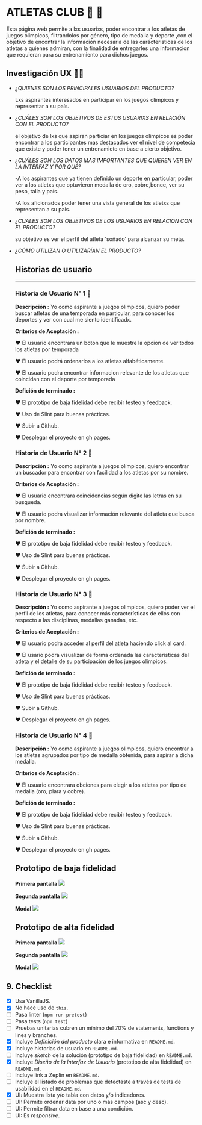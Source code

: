 # ATLETAS CLUB 🤽 🥊

Esta página web permite a lxs usuarixs, poder encontrar a los atletas de juegos olimpicos, filtrandolos por género, tipo de medalla y deporte ,con el objetivo de encontrar la información necesaria de las carácteristicas de los atletas a quienes admiran, con la finalidad de entregarles una informacion que requieran para su entrenamiento para dichos juegos.


## Investigación UX 🕵️‍♂️

- _¿QUIENES SON LOS PRINCIPALES USUARIOS DEL PRODUCTO?_

  Lxs aspirantes interesados en participar en los juegos
  olimpicos y representar a su país.

- _¿CUÁLES SON LOS OBJETIVOS DE ESTOS USUARIXS EN RELACIÓN CON EL PRODUCTO?_

  el objetivo de lxs que aspiran particiar en los juegos olimpicos
  es poder encontrar a los participantes mas destacados ver el nivel de
  competecia que existe y poder tener un entrenamieto en base a cierto objetivo.

- _¿CUÁLES SON LOS DATOS MAS IMPORTANTES QUE QUIEREN VER EN LA INTERFAZ Y POR QUÉ?_

  -A los aspirantes que ya tienen definido un deporte en particular, poder ver a los atletxs que optuvieron medalla de oro, cobre,bonce, ver su
  peso, talla y país.

  -A los aficionados poder tener una vista general de los atletxs que representan a su pais.

- _¿CUALES SON LOS OBJETIVOS DE LOS USUARIOS EN RELACION CON EL PRODUCTO?_

  su objetivo es ver el perfil del atleta 'soñado' para alcanzar su meta.

- _¿CÓMO UTILIZAN O UTILIZARÍAN EL PRODUCTO?_

  ## Historias de usuario 
  ---

  ### **Historia de Usuario N° 1** 🧐

    **Descripción :** Yo como aspirante a juegos olimpicos, quiero poder buscar atletas de una temporada en particular, para conocer los deportes y ver con cual me siento identificadx.
  
    **Criterios de Aceptación :** 

    ♥ El usuario encontrara un boton que le muestre la opcion de ver todos los atletas por temporada

    ♥ El usuario podrá ordenarlos a los atletas alfabéticamente.

    ♥ El usuario podra encontrar informacion relevante de los atletas que coincidan con el deporte por temporada

    **Defición de terminado :**

    ♥ El prototipo de baja fidelidad debe recibir testeo y feedback.

    ♥ Uso de Slint para buenas prácticas.

    ♥ Subir a Github.

    ♥ Desplegar el proyecto en gh pages.


  ### **Historia de Usuario N° 2** 🧐

    **Descripción :** Yo como aspirante a juegos olímpicos, quiero encontrar un buscador para encontrar con facilidad  a los atletas por su nombre.

    **Criterios de Aceptación :**
    
    ♥ El usuario encontrara coincidencias según digite las letras en su busqueda.

    ♥ El usuario podra visualizar información relevante del atleta que busca por nombre.

    **Defición de terminado :**

    ♥ El prototipo de baja fidelidad debe recibir testeo y feedback.

    ♥ Uso de Slint para buenas prácticas.

    ♥ Subir a Github.

    ♥ Desplegar el proyecto en gh pages.

  ### **Historia de Usuario N° 3** 🧐

    **Descripción :** Yo como aspirante a juegos olimpicos, quiero poder ver el perfil de los atletas, para conocer más características de ellos con respecto a las disciplinas, medallas ganadas, etc.

    **Criterios de Aceptación :**

    ♥ El usuario podrá acceder al perfil del atleta haciendo click al card. 

    ♥ El usario podrá visualizar de forma ordenada las características del atleta y el detalle de su participación de los juegos olimpicos.

     **Defición de terminado :**

    ♥ El prototipo de baja fidelidad debe recibir testeo y feedback.

    ♥ Uso de Slint para buenas prácticas.

    ♥ Subir a Github.

    ♥ Desplegar el proyecto en gh pages.

    
  ### **Historia de Usuario N° 4** 🧐

    **Descripción :** Yo como aspirante a juegos olimpicos, quiero encontrar a los atletas agrupados por tipo de medalla obtenida, para aspirar a dicha medalla.

    **Criterios de Aceptación :**

    ♥ El usuario encontrara obciones para elegir a los atletas por tipo de medalla (oro, plara y cobre).

   **Defición de terminado :**

    ♥ El prototipo de baja fidelidad debe recibir testeo y feedback.

    ♥ Uso de Slint para buenas prácticas.

    ♥ Subir a Github.

    ♥ Desplegar el proyecto en gh pages.

  ## Prototipo de baja fidelidad

   **Primera pantalla**
  ![](./src/img/baja1.jpg)

  **Segunda pantalla**
  ![](./src/img/baja2.jpg)

  **Modal**
  ![](./src/img/baja3.jpg)

  ## Prototipo de alta fidelidad

  **Primera pantalla**
  ![](./src/img/prototipo1.png)

  **Segunda pantalla**
  ![](./src/img/prototipo2.png)

  **Modal**
  ![](./src/img/prototipo3.png)  

## 9. Checklist

- [x] Usa VanillaJS.
- [x] No hace uso de `this`.
- [ ] Pasa linter (`npm run pretest`)
- [ ] Pasa tests (`npm test`)
- [ ] Pruebas unitarias cubren un mínimo del 70% de statements, functions y
      lines y branches.
- [x] Incluye _Definición del producto_ clara e informativa en `README.md`.
- [x] Incluye historias de usuario en `README.md`.
- [ ] Incluye _sketch_ de la solución (prototipo de baja fidelidad) en
      `README.md`.
- [x] Incluye _Diseño de la Interfaz de Usuario_ (prototipo de alta fidelidad)
      en `README.md`.
- [ ] Incluye link a Zeplin en `README.md`.
- [ ] Incluye el listado de problemas que detectaste a través de tests de
      usabilidad en el `README.md`.
- [x] UI: Muestra lista y/o tabla con datos y/o indicadores.
- [ ] UI: Permite ordenar data por uno o más campos (asc y desc).
- [ ] UI: Permite filtrar data en base a una condición.
- [ ] UI: Es _responsive_.
